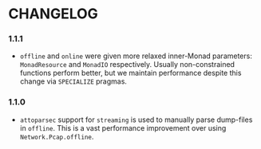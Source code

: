# CHANGELOG

### 1.1.1

- `offline` and `online` were given more relaxed inner-Monad parameters:
  `MonadResource` and `MonadIO` respectively. Usually non-constrained functions
  perform better, but we maintain performance despite this change via
  `SPECIALIZE` pragmas.

### 1.1.0

- `attoparsec` support for `streaming` is used to manually parse dump-files
  in `offline`. This is a vast performance improvement over using
  `Network.Pcap.offline`.
